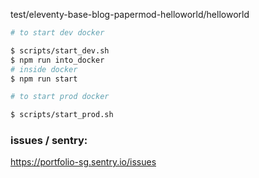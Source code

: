 test/eleventy-base-blog-papermod-helloworld/helloworld

```bash
# to start dev docker

$ scripts/start_dev.sh
$ npm run into_docker
# inside docker
$ npm run start

# to start prod docker

$ scripts/start_prod.sh
```

### issues / sentry:

https://portfolio-sg.sentry.io/issues

